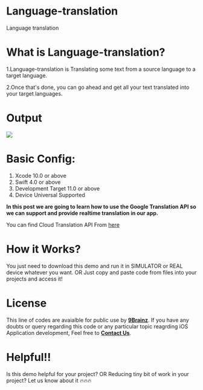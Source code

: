 # Language-translation
Language translation


# What is Language-translation?

1.Language-translation is Translating some text from a source language to a target language.

2.Once that's done, you can go ahead and get all your text translated into your target languages.

# Output 

![](https://media.giphy.com/media/UTAOTvvdsWjVgIajCx/giphy.gif)


# Basic Config:

1. Xcode 10.0 or above
2. Swift 4.0 or above
3. Development Target 11.0 or above
4. Device Universal Supported



**In this post we are going to learn how to use the Google Translation API so we can support and provide realtime translation in our app.**

You can find Cloud Translation API From [here](https://cloud.google.com/translate/docs/)

# How it Works?

You just need to download this demo and run it in SIMULATOR or REAL device whatever you want. OR Just copy and paste code from   files into your projects and access it!


# License

This line of codes are avaialble for public use by [**9Brainz**](https://www.9brainz.com). If you have any doubts or query regarding this code or any particular topic reagrding iOS Application development, Feel free to [**Contact Us**](https://9brainz.com/contact-us.html).

# Helpful!!

Is this demo helpful for your project? OR Reducing tiny bit of work in your project?
Let us know about it 🔥🔥🔥
